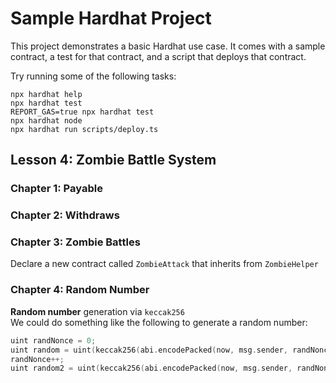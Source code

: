 # Sample Hardhat Project

This project demonstrates a basic Hardhat use case. It comes with a sample contract, a test for that contract, and a script that deploys that contract.

Try running some of the following tasks:

```shell
npx hardhat help
npx hardhat test
REPORT_GAS=true npx hardhat test
npx hardhat node
npx hardhat run scripts/deploy.ts
```

## Lesson 4: Zombie Battle System

### Chapter 1: Payable
### Chapter 2: Withdraws
### Chapter 3: Zombie Battles
Declare a new contract called `ZombieAttack` that inherits from `ZombieHelper`
### Chapter 4: Random Number
<b>Random number</b> generation via `keccak256`  
We could do something like the following to generate a random number:

```c
uint randNonce = 0;
uint random = uint(keccak256(abi.encodePacked(now, msg.sender, randNonce))) % 100;
randNonce++;
uint random2 = uint(keccak256(abi.encodePacked(now, msg.sender, randNonce))) % 100;
```

